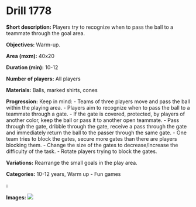# Drill 1778

**Short description:**
Players try to recognize when to pass the ball to a teammate through the goal area.

**Objectives:**
Warm-up.

**Area (mxm):**
40x20

**Duration (min):**
10-12

**Number of players:**
All players

**Materials:**
Balls, marked shirts, cones

**Progression:**
Keep in mind: - Teams of three players move and pass the ball within the playing area. - Players aim to recognize when to pass the ball to a teammate through a gate. - If the gate is covered, protected, by players of another color, keep the ball or pass it to another open teammate. - Pass through the gate, dribble through the gate, receive a pass through the gate and immediately return the ball to the passer through the same gate. - One team tries to block the gates, secure more gates than there are players blocking them. - Change the size of the gates to decrease/increase the difficulty of the task. - Rotate players trying to block the gates.

**Variations:**
Rearrange the small goals in the play area.

**Categories:**
10-12 years, Warm up - Fun games

**:**


**Images:**
![](https://www.coachingfutsal.com/\images\11dba4b1-fba9-4405-be4d-57b821d2c4b0_358.png)

